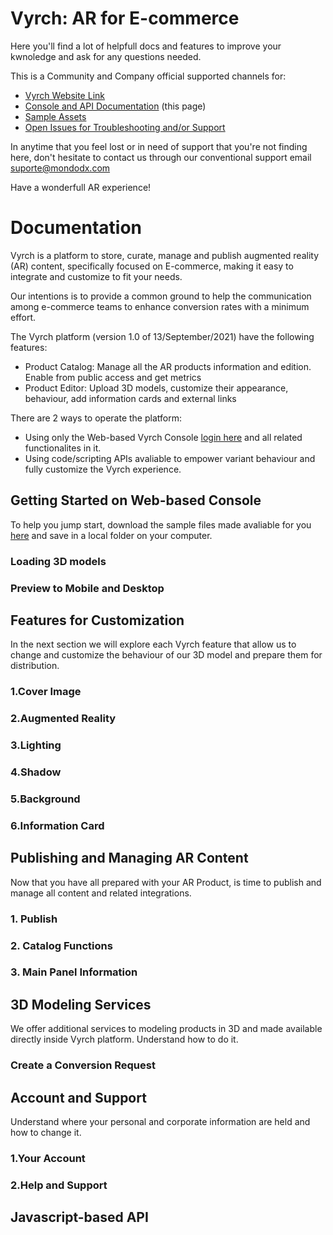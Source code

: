 # Vyrch: AR for E-commerce

Here you'll find a lot of helpfull docs and features to improve your kwnoledge and ask for any questions needed.

This is a Community and Company official supported channels for:

<ul>
<li><a href="https://www.vyrch.com/">Vyrch Website Link</a></li>
<li><a href="https://danilo-mondodx.github.io/vyrch-platform/">Console and API Documentation</a> (this page)</li>
<!-- <li><a href="">Youtube Tutorials</a></li> -->
<li><a href="https://github.com/danilo-mondodx/vyrch-platform/archive/refs/heads/main.zip">Sample Assets</a></li>
<li><a href="https://github.com/danilo-mondodx/vyrch-platform/issues">Open Issues for Troubleshooting and/or Support</a></li>
</ul>

In anytime that you feel lost or in need of support that you're not finding here, don't hesitate to contact us through our conventional support email <a href="mailto:">suporte@mondodx.com</a>

Have a wonderfull AR experience!


# Documentation

Vyrch is a platform to store, curate, manage and publish augmented reality (AR) content, specifically focused on E-commerce, making it easy to integrate and customize to fit your needs.

Our intentions is to provide a common ground to help the communication among e-commerce teams to enhance conversion rates with a minimum effort.

The Vyrch platform (version 1.0 of 13/September/2021) have the following features:

- Product Catalog: Manage all the AR products information and edition. Enable from public access and get metrics
- Product Editor: Upload 3D models, customize their appearance, behaviour, add information cards and external links

There are 2 ways to operate the platform:

- Using only the Web-based Vyrch Console [login here](https://xr.vyrch.com/console) and all related functionalites in it.
- Using code/scripting APIs avaliable to empower variant behaviour and fully customize the Vyrch experience.


## Getting Started on Web-based Console

To help you jump start, download the sample files made avaliable for you [here](https://github.com/danilo-mondodx/vyrch-platform/archive/refs/heads/main.zip) and save in a local folder on your computer.

### Loading 3D models
### Preview to Mobile and Desktop 


## Features for Customization

In the next section we will explore each Vyrch feature that allow us to change and customize the behaviour of our 3D model and prepare them for distribution.

### 1.Cover Image
### 2.Augmented Reality
### 3.Lighting
### 4.Shadow
### 5.Background
### 6.Information Card


## Publishing and Managing AR Content

Now that you have all prepared with your AR Product, is time to publish and manage all content and related integrations.

### 1. Publish
### 2. Catalog Functions
### 3. Main Panel Information


## 3D Modeling Services 

We offer additional services to modeling products in 3D and made available directly inside Vyrch platform. Understand how to do it.

### Create a Conversion Request


## Account and Support

Understand where your personal and corporate information are held and how to change it.

### 1.Your Account
### 2.Help and Support 


## Javascript-based API


